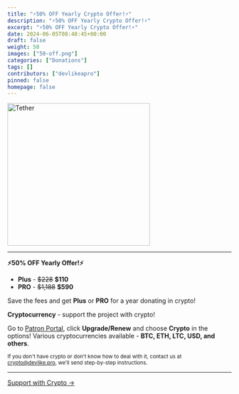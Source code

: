 ```yaml
---
title: "⚡50% OFF Yearly Crypto Offer!⚡"
description: "⚡50% OFF Yearly Crypto Offer!⚡"
excerpt: "⚡50% OFF Yearly Crypto Offer!⚡"
date: 2024-06-05T08:48:45+00:00
draft: false
weight: 50
images: ["50-off.png"]
categories: ["Donations"]
tags: []
contributors: ["devlikeapro"]
pinned: false
homepage: false
---
```



<div>
    <div class='text-center mb-4'>
        <img
                src='/logos/tether-usdt-logo.svg' alt='Tether' style='height: 20rem'
        />
    </div>
    <div>
        <hr>
        <p class='text-center mx-0'>
            <b>⚡50% OFF Yearly Offer!⚡</b>
        </p>
        <ul style='margin-left: 0'>
            <li><b>Plus</b> -
                <del>$228</del>
                <b>$110</b></li>
            <li><b>PRO</b> -
                <del>$1,188</del>
                <b>$590</b></li>
        </ul>
        <p>
            Save the fees and get <b>Plus</b> or <b>PRO</b> for a year donating in crypto!
        </p>
    </div>
    <p>
        <b>Cryptocurrency</b> - support the project with crypto!
        <br/>
    </p>
    <div>
        <p>
            Go to <a href="https://portal.devlike.pro/donate" target="_blank">Patron Portal</a>, click <b>Upgrade/Renew</b>
            and choose <b>Crypto</b> in the options!
            Various cryptocurrencies available - <b>BTC, ETH, LTC, USD, and others</b>.
        </p>
        <small>
            If you don't have crypto or don't know how to deal with it, contact us at
            <a href="mailto:waha@devlike.pro?subject=Give+me+Crypto+Step+by+Step+Instructions">crypto@devlike.pro</a>,
            we'll send step-by-step instructions.
        </small>
        <hr>
    </div>
</div>
<div class='text-center pt-4'>
    <a
            class='btn btn-outline-info btn-lg'
            href='https://portal.devlike.pro/donate'
            target='_blank'
            role='button'>
        Support with Crypto →
    </a>
</div>
